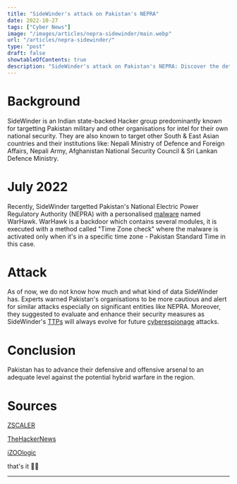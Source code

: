 ```yaml
---
title: "SideWinder's attack on Pakistan's NEPRA"
date: 2022-10-27
tags: ["Cyber News"]
image: "/images/articles/nepra-sidewinder/main.webp"
url: "/articles/nepra-sidewinder/"
type: "post"
draft: false
showtableOfContents: true
description: "SideWinder's attack on Pakistan's NEPRA: Discover the details and implications of the recent cyber attack. Read our article."
---
```

# Background

SideWinder is an Indian state-backed Hacker group predominantly known for targetting Pakistan military and other organisations for intel for their own national security. They are also known to target other South & East Asian countries and their institutions like: Nepali Ministry of Defence and Foreign Affairs, Nepali Army, Afghanistan National Security Council & Sri Lankan Defence Ministry. 

# July 2022

Recently, SideWinder targetted Pakistan's National Electric Power Regulatory Authority (NEPRA) with a personalised [malware](https://en.wikipedia.org/wiki/Malware) named WarHawk. WarHawk is a backdoor which contains several modules, it is executed with a method called "Time Zone check" where the malware is activated only when it's in a specific time zone - Pakistan Standard Time in this case. 

# Attack

As of now, we do not know how much and what kind of data SideWinder has. Experts warned Pakistan's organisations to be more cautious and alert for similar attacks especially on significant entities like NEPRA. Moreover, they suggested to evaluate and enhance their security measures as SideWinder's [TTPs](https://en.wikipedia.org/wiki/Terrorist_Tactics,_Techniques,_and_Procedures) will always evolve for future [cyberespionage](https://en.wikipedia.org/wiki/Cyber_spying) attacks. 

# Conclusion 

Pakistan has to advance their defensive and offensive arsenal to an adequate level against the potential hybrid warfare in the region.

# Sources 

[ZSCALER](https://www.zscaler.com/blogs/security-research/warhawk-new-backdoor-arsenal-sidewinder-apt-group-0)

[TheHackerNews](https://thehackernews.com/2022/10/sidewinder-apt-using-new-warhawk.html)

[iZOOlogic](https://izoologic.com/2022/10/27/new-warhawk-malware-spread-by-the-sidewinder-apt-in-pakistan/)

that's it ✌🏽

---

